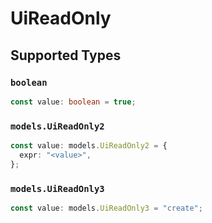 # UiReadOnly


## Supported Types

### `boolean`

```typescript
const value: boolean = true;
```

### `models.UiReadOnly2`

```typescript
const value: models.UiReadOnly2 = {
  expr: "<value>",
};
```

### `models.UiReadOnly3`

```typescript
const value: models.UiReadOnly3 = "create";
```

